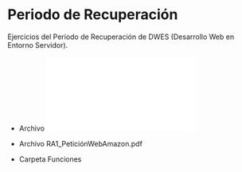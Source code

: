# Periodo de Recuperación
Ejercicios del Periodo de Recuperación de DWES (Desarrollo Web en Entorno Servidor).

- Archivo ![R](/RA1_PeticiónWebAmazon.pdf "RA1_ProcesoDePeticiónWeb.pdf")

- Archivo RA1_PeticiónWebAmazon.pdf

- Carpeta Funciones
